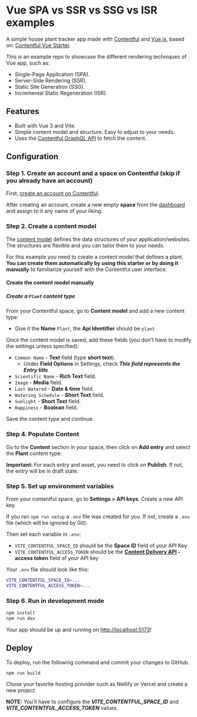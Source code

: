 # Vue SPA vs SSR vs SSG vs ISR examples

A simple house plant tracker app made with [Contentful](https://contentful.com) and [Vue.js](https://vuejs.org/), based on: [Contentful Vue Starter](https://github.com/contentful/starter-vue-tracker).

This is an example repo to showcase the different rendering techniques of Vue app, such as:

- Single-Page Application (SPA).
- Server-Side Rendering (SSR).
- Static Site Generation (SSG).
- Incremental Static Regeneration (ISR).

## Features

- Built with Vue 3 and Vite.
- Simple content model and structure. Easy to adjust to your needs.
- Uses the [Contentful GraphQL API](https://www.contentful.com/developers/docs/references/graphql/) to fetch the content.

## Configuration

### Step 1. Create an account and a space on Contentful (skip if you already have an account)

First, [create an account on Contentful](https://www.contentful.com/sign-up/).

After creating an account, create a new empty **space** from the [dashboard](https://app.contentful.com/) and assign to it any name of your liking.

### Step 2. Create a content model

The [content model](https://www.contentful.com/developers/docs/concepts/data-model/) defines the data structures of your application/websites. The structures are flexible and you can tailor them to your needs.

For this example you need to create a content model that defines a plant. **You can create them automatically by using this starter or by doing it manually** to familiarize yourself with the Contentful user interface.

#### Create the content model manually

##### Create a `Plant` content type

From your Contentful space, go to **Content model** and add a new content type:

- Give it the **Name** `Plant`, the **Api Identifier** should be `plant`

Once the content model is saved, add these fields (you don't have to modify the settings unless specified):

- `Common Name` - **Text** field (type **short text**).
    - Under **Field Options** in Settings, check ***This field represents the Entry title***
- `Scientific Name` - **Rich Text** field.
- `Image` - **Media** field.
- `Last Watered` - **Date & time** field.
- `Watering Schedule` - **Short Text** field.
- `Sunlight` - **Short Text** field.
- `Happiness` - **Boolean** field.

Save the content type and continue.

### Step 4. Populate Content

Go to the **Content** section in your space, then click on **Add entry** and select the **Plant** content type:

**Important:** For each entry and asset, you need to click on **Publish**. If not, the entry will be in draft state.

### Step 5. Set up environment variables

From your contentful space, go to **Settings > API keys**. Create a new API key.

If you ran `npm run setup` a `.env` file was created for you. If not, create a `.env` file (which will be ignored by Git):

Then set each variable in `.env`:

- `VITE_CONTENTFUL_SPACE_ID` should be the **Space ID** field of your API Key
- `VITE_CONTENTFUL_ACCESS_TOKEN` should be the **[Content Delivery API](https://www.contentful.com/developers/docs/references/content-delivery-api/) - access token** field of your API key

Your `.env` file should look like this:

```bash
VITE_CONTENTFUL_SPACE_ID=...
VITE_CONTENTFUL_ACCESS_TOKEN=...
```

### Step 6. Run in development mode

```bash
npm install
npm run dev
```

Your app should be up and running on [http://localhost:5173](http://localhost:5173)!

## Deploy

To deploy, run the following command and commit your changes to GitHub.

```bash
npm run build
```

Chose your favorite hosting provider such as Netlify or Vercel and create a new project. 

**NOTE:** You'll have to configure the ***VITE_CONTENTFUL_SPACE_ID*** and ***VITE_CONTENTFUL_ACCESS_TOKEN*** values.

